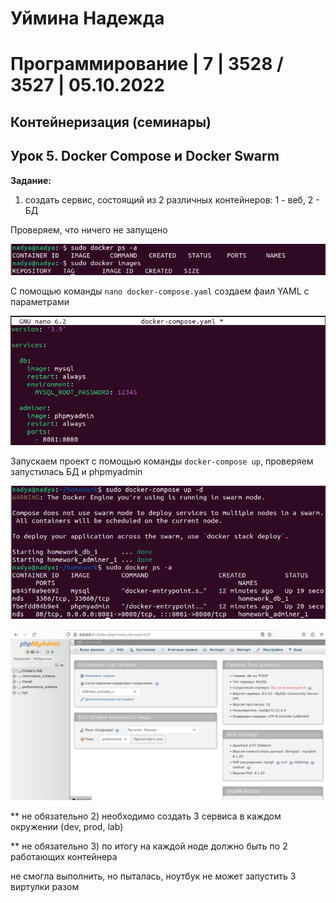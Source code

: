 # Уймина Надежда

# Программирование | 7 | 3528 / 3527 | 05.10.2022

## Контейнеризация (семинары)

## Урок 5. Docker Compose и Docker Swarm

**Задание:**

1) создать сервис, состоящий из 2 различных контейнеров: 1 - веб, 2 - БД

Проверяем, что ничего не запущено

![скрин выполненой работы](Screen/Homework5_1.png)

С помощью команды `nano docker-compose.yaml` создаем фаил YAML с параметрами

![скрин выполненой работы](Screen/Homework5_2.png)

Запускаем проект с помощью команды `docker-compose up`, проверяем запустилась БД и phpmyadmin

![скрин выполненой работы](Screen/Homework5_3.png)

![скрин выполненой работы](Screen/Homework5_4.png)

** не обязательно 2) необходимо создать 3 сервиса в каждом окружении (dev, prod, lab)

** не обязательно 3) по итогу на каждой ноде должно быть по 2 работающих контейнера

не смогла выполнить, но пыталась, ноутбук не может запустить 3 виртулки разом



